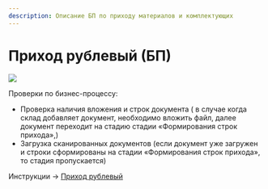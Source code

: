 ```yaml
---
description: Описание БП по приходу материалов и комплектующих
---
```


# Приход рублевый (БП)

![](https://firebasestorage.googleapis.com/v0/b/gitbook-x-prod.appspot.com/o/spaces%2F-MBaL4-sguLCzbQd3FRY%2Fuploads%2FMufbX2YtUpxvTx3DToCt%2Ffile.png?alt=media)

Проверки по бизнес-процессу:&#x20;

* Проверка наличия вложения и строк документа ( в случае когда склад добавляет документ, необходимо вложить файл, далее документ переходит на стадию стадии «Формирования строк прихода»,)&#x20;
* Загрузка сканированных документов (если документ уже загружен и строки сформированы на стадии «Формирования строк прихода», то стадия пропускается)&#x20;

Инструкции -> [Приход рублевый](../formirovanie-prikhoda-po-grafiku-postavki/prikhod-v-rublyakh/)
